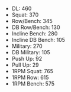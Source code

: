 * DL: 460
*  Squat: 370
*  Row/Bench: 345
*  DB Row/Bench: 130
*  Incline Bench: 280
*  Incline DB Bench: 105
*  Military: 270
*  DB Military: 105
*  Push Up: 92
*  Pull Up: 29
*  1RPM Squat: 765
*  1RPM Row: 615
*  1RPM Bench: 575

